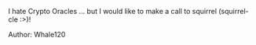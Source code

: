 I hate Crypto Oracles ... but I would like to make a call to squirrel (squirrel-cle :>)!

Author: Whale120
